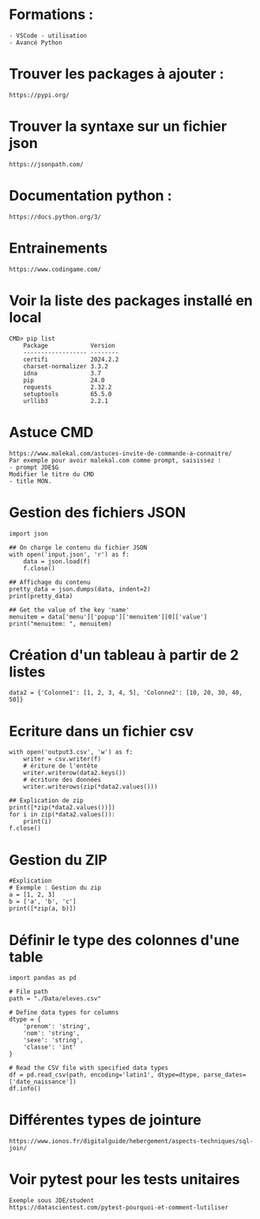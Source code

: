 
# Formations :
    - VSCode - utilisation
    - Avancé Python

# Trouver les packages à ajouter :
    https://pypi.org/

# Trouver la syntaxe sur un fichier json
    https://jsonpath.com/
    
# Documentation python :
    https://docs.python.org/3/

# Entrainements
    https://www.codingame.com/


# Voir la liste des packages installé en local
    CMD> pip list
        Package            Version
        ------------------ --------
        certifi            2024.2.2
        charset-normalizer 3.3.2
        idna               3.7
        pip                24.0
        requests           2.32.2
        setuptools         65.5.0
        urllib3            2.2.1


# Astuce CMD
    https://www.malekal.com/astuces-invite-de-commande-a-connaitre/
    Par exemple pour avoir malekal.com comme prompt, saisissez :
    - prompt JDE$G
    Modifier le titre du CMD
    - title MON.
    

# Gestion des fichiers JSON
    import json

    ## On charge le contenu du fichier JSON
    with open('input.json', 'r') as f:
        data = json.load(f)
        f.close()
        
    ## Affichage du contenu
    pretty_data = json.dumps(data, indent=2)
    print(pretty_data)   

    ## Get the value of the key 'name'
    menuitem = data['menu']['popup']['menuitem'][0]['value']
    print("menuitem: ", menuitem)

# Création d'un tableau à partir de 2 listes
    data2 = {'Colonne1': [1, 2, 3, 4, 5], 'Colonne2': [10, 20, 30, 40, 50]}

# Ecriture dans un fichier csv
    with open('output3.csv', 'w') as f:
        writer = csv.writer(f)
        # ériture de l'entête
        writer.writerow(data2.keys())
        # écriture des données
        writer.writerows(zip(*data2.values()))

    ## Explication de zip
    print([*zip(*data2.values())])
    for i in zip(*data2.values()):
        print(i)
    f.close()
# Gestion du ZIP
    #Explication 
    # Exemple : Gestion du zip
    a = [1, 2, 3]
    b = ['a', 'b', 'c']
    print([*zip(a, b)])

# Définir le type des colonnes d'une table
    import pandas as pd

    # File path
    path = "./Data/eleves.csv"

    # Define data types for columns
    dtype = {
        'prenom': 'string',
        'nom': 'string',
        'sexe': 'string',
        'classe': 'int'
    }

    # Read the CSV file with specified data types
    df = pd.read_csv(path, encoding='latin1', dtype=dtype, parse_dates=['date_naissance'])
    df.info()

# Différentes types de jointure
    https://www.ionos.fr/digitalguide/hebergement/aspects-techniques/sql-join/


# Voir pytest pour les tests unitaires
    Exemple sous JDE/student
    https://datascientest.com/pytest-pourquoi-et-comment-lutiliser
    